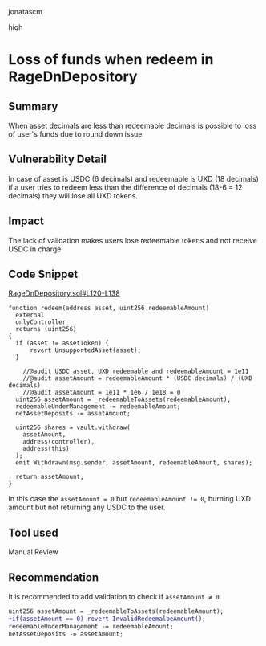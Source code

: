 jonatascm

high

# Loss of funds when redeem in RageDnDepository

## Summary

When asset decimals are less than redeemable decimals is possible to loss of user's funds due to round down issue

## Vulnerability Detail

In case of asset is USDC (6 decimals) and redeemable is UXD (18 decimals) if a user tries to redeem less than the difference of decimals (18-6 = 12 decimals) they will lose all UXD tokens.

## Impact

The lack of validation makes users lose redeemable tokens and not receive USDC in charge.

## Code Snippet

[RageDnDepository.sol#L120-L138](https://github.com/UXDProtocol/uxd-evm/tree/sherlock-audit/contracts/integrations/rage-trade/RageDnDepository.sol#L120-L138)

```solidity
function redeem(address asset, uint256 redeemableAmount)
  external
  onlyController
  returns (uint256)
{
  if (asset != assetToken) {
	  revert UnsupportedAsset(asset);
  }

	//@audit USDC asset, UXD redeemable and redeemableAmount = 1e11
	//@audit assetAmount = redeemableAmount * (USDC decimals) / (UXD decimals)
	//@audit assetAmount = 1e11 * 1e6 / 1e18 = 0 
  uint256 assetAmount = _redeemableToAssets(redeemableAmount);
  redeemableUnderManagement -= redeemableAmount;
  netAssetDeposits -= assetAmount;

  uint256 shares = vault.withdraw(
    assetAmount,
    address(controller),
    address(this)
  );
  emit Withdrawn(msg.sender, assetAmount, redeemableAmount, shares);

  return assetAmount;
}
```

In this case the `assetAmount = 0` but `redeemableAmount != 0`, burning UXD amount but not returning any USDC to the user.

## Tool used

Manual Review

## Recommendation

It is recommended to add validation to check if `assetAmount ≠ 0`

```diff
uint256 assetAmount = _redeemableToAssets(redeemableAmount);
+if(assetAmount == 0) revert InvalidRedeemalbeAmount();
redeemableUnderManagement -= redeemableAmount;
netAssetDeposits -= assetAmount;
```